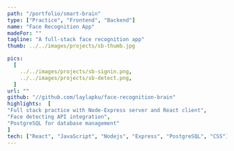 ```yaml
---
path: "/portfolio/smart-brain"
type: ["Practice", "Frontend", "Backend"]
name: "Face Recognition App"
madeFor: ""
tagline: "A full-stack face recognition app"
thumb: ../../images/projects/sb-thumb.jpg

pics:
  [
    ../../images/projects/sb-signin.png,
    ../../images/projects/sb-detect.png,
  ]
url: ""
github: "//github.com/laylapku/face-recognition-brain"
highlights:  [
"Full stack practice with Node-Express server and React client",
"Face detecting API integration",
"PostgreSQL for database management"
]
tech: ["React", "JavaScript", "Nodejs", "Express", "PostgreSQL", "CSS"]
---
```


